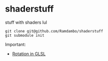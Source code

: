 # shaderstuff
stuff with shaders lul

```
git clone git@github.com/Ramdambo/shaderstuff
git submodule init
```

Important:

  - [Rotation in GLSL](https://gist.github.com/yiwenl/3f804e80d0930e34a0b33359259b556c.js)
